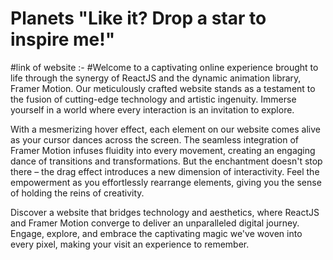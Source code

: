# Planets "Like it? Drop a star to inspire me!"
#link of website :- 
#Welcome to a captivating online experience brought to life through the synergy of ReactJS and the dynamic animation library, Framer Motion. Our meticulously crafted website stands as a testament to the fusion of cutting-edge technology and artistic ingenuity. Immerse yourself in a world where every interaction is an invitation to explore.

With a mesmerizing hover effect, each element on our website comes alive as your cursor dances across the screen. The seamless integration of Framer Motion infuses fluidity into every movement, creating an engaging dance of transitions and transformations. But the enchantment doesn't stop there – the drag effect introduces a new dimension of interactivity. Feel the empowerment as you effortlessly rearrange elements, giving you the sense of holding the reins of creativity.

Discover a website that bridges technology and aesthetics, where ReactJS and Framer Motion converge to deliver an unparalleled digital journey. Engage, explore, and embrace the captivating magic we've woven into every pixel, making your visit an experience to remember.
